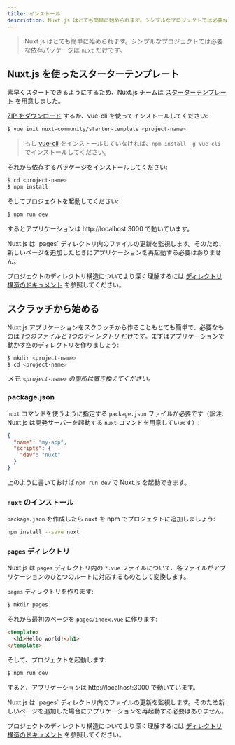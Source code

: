 ```yaml
---
title: インストール
description: Nuxt.js はとても簡単に始められます。シンプルなプロジェクトでは必要な依存パッケージは `nuxt` だけです。
---
```


> Nuxt.js はとても簡単に始められます。シンプルなプロジェクトでは必要な依存パッケージは `nuxt` だけです。

## Nuxt.js を使ったスターターテンプレート

素早くスタートできるようにするため、Nuxt.js チームは [スターターテンプレート](https://github.com/nuxt-community/starter-template) を用意しました。

[ZIP をダウンロード](https://github.com/nuxt-community/starter-template/archive/master.zip) するか、vue-cli を使ってインストールしてください:

```bash
$ vue init nuxt-community/starter-template <project-name>
```

> もし [vue-cli](https://github.com/vuejs/vue-cli) をインストールしていなければ、`npm install -g vue-cli` でインストールしてください。

それから依存するパッケージをインストールしてください:

```bash
$ cd <project-name>
$ npm install
```

そしてプロジェクトを起動してください:

```bash
$ npm run dev
```

するとアプリケーションは http://localhost:3000 で動いています。

<p class="Alert">Nuxt.js は `pages` ディレクトリ内のファイルの更新を監視します。そのため、新しいページを追加したときにアプリケーションを再起動する必要はありません。</p>

プロジェクトのディレクトリ構造についてより深く理解するには [ディレクトリ構造のドキュメント](/guide/directory-structure) を参照してください。

## スクラッチから始める

Nuxt.js アプリケーションをスクラッチから作ることもとても簡単で、必要なものは *1つのファイルと 1つのディレクトリ* だけです。まずはアプリケーションで動かす空のディレクトリを作りましょう:

```bash
$ mkdir <project-name>
$ cd <project-name>
```

*メモ: `<project-name>` の箇所は置き換えてください。*

### package.json

`nuxt` コマンドを使うように指定する `package.json` ファイルが必要です（訳注: Nuxt.js は開発サーバーを起動する `nuxt` コマンドを用意しています）:

```json
{
  "name": "my-app",
  "scripts": {
    "dev": "nuxt"
  }
}
```

上のように書いておけば `npm run dev` で Nuxt.js を起動できます。

### `nuxt` のインストール

`package.json` を作成したら `nuxt` を npm でプロジェクトに追加しましょう:

```bash
npm install --save nuxt
```

### `pages` ディレクトリ

Nuxt.js は `pages` ディレクトリ内の `*.vue` ファイルについて、各ファイルがアプリケーションのひとつのルートに対応するものとして変換します。

`pages` ディレクトリを作ります:

```bash
$ mkdir pages
```

それから最初のページを `pages/index.vue` に作ります:

```html
<template>
  <h1>Hello world!</h1>
</template>
```

そして、プロジェクトを起動します:

```bash
$ npm run dev
```

すると、アプリケーションは http://localhost:3000 で動いています。

<p class="Alert">Nuxt.js は `pages` ディレクトリ内のファイルの更新を監視します。そのため新しいページを追加した場合にアプリケーションを再起動する必要はありません。</p>

プロジェクトのディレクトリ構造についてより深く理解するには [ディレクトリ構造のドキュメント](/guide/directory-structure) を参照してください。
